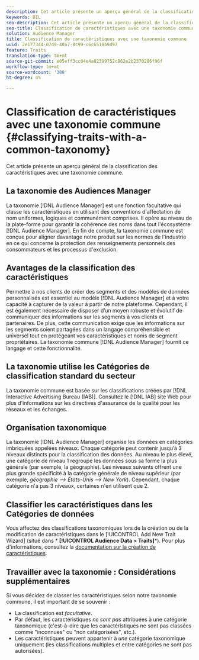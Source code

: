 ```yaml
---
description: Cet article présente un aperçu général de la classification des caractéristiques avec une taxonomie commune.
keywords: DIL
seo-description: Cet article présente un aperçu général de la classification des caractéristiques avec une taxonomie commune.
seo-title: Classification de caractéristiques avec une taxonomie commune
solution: Audience Manager
title: Classification de caractéristiques avec une taxonomie commune
uuid: 2e177344-07d9-40a7-8c99-c6c6518b9d97
feature: Traits
translation-type: tm+mt
source-git-commit: e05eff3cc04e4a82399752c862e2b2370286f96f
workflow-type: tm+mt
source-wordcount: '388'
ht-degree: 4%

---
```



# Classification de caractéristiques avec une taxonomie commune {#classifying-traits-with-a-common-taxonomy}

Cet article présente un aperçu général de la classification des caractéristiques avec une taxonomie commune.

## La taxonomie des Audiences Manager

<!-- c_common_taxonomy_about.xml -->

La taxonomie [!DNL Audience Manager] est une fonction facultative qui classe les caractéristiques en utilisant des conventions d&#39;affectation de nom uniformes, logiques et communément comprises. Il opère au niveau de la plate-forme pour garantir la cohérence des noms dans tout l&#39;écosystème [!DNL Audience Manager]. En fin de compte, la taxonomie commune est conçue pour aligner davantage notre produit sur les normes de l&#39;industrie en ce qui concerne la protection des renseignements personnels des consommateurs et les processus d&#39;exclusion.

## Avantages de la classification des caractéristiques

Permettre à nos clients de créer des segments et des modèles de données personnalisés est essentiel au modèle [!DNL Audience Manager] et à votre capacité à capturer de la valeur à partir de notre plateforme. Cependant, il est également nécessaire de disposer d’un moyen robuste et évolutif de communiquer des informations sur les segments à vos clients et partenaires. De plus, cette communication exige que les informations sur les segments soient partagées dans un langage compréhensible et universel tout en protégeant vos caractéristiques et noms de segment propriétaires. La taxonomie commune [!DNL Audience Manager] fournit ce langage et cette fonctionnalité.

## La taxonomie utilise les Catégories de classification standard du secteur

La taxonomie commune est basée sur les classifications créées par [!DNL Interactive Advertising Bureau (IAB)]. Consultez le [!DNL IAB] site Web [](https://www.iab.net/iab_products_and_industry_services/508676/ne_guidelines) pour plus d&#39;informations sur les directives d&#39;assurance de la qualité pour les réseaux et les échanges.

## Organisation taxonomique

La taxonomie [!DNL Audience Manager] organise les données en catégories imbriquées appelées niveaux. Chaque catégorie peut contenir jusqu’à 3 niveaux distincts pour la classification des données. Au niveau le plus élevé, une catégorie de niveau 1 regroupe les données sous sa forme la plus générale (par exemple, la géographie). Les niveaux suivants offrent une plus grande spécificité à la catégorie générale de niveau supérieur (par exemple, *géographie —> États-Unis —> New York*). Cependant, chaque catégorie n&#39;a pas 3 niveaux, certaines n&#39;en utilisent que 2.

## Classifier les caractéristiques dans les Catégories de données

Vous affectez des classifications taxonomiques lors de la création ou de la modification de caractéristiques dans le [!UICONTROL Add New Trait Wizard] (situé dans * **[!UICONTROL Audience Data > Traits]***). Pour plus d&#39;informations, consultez la [documentation sur la création de caractéristiques](../../features/traits/create-onboarded-rule-based-traits.md).

## Travailler avec la taxonomie : Considérations supplémentaires

Si vous décidez de classer les caractéristiques selon notre taxonomie commune, il est important de se souvenir :

* La classification est *facultative*.
* Par défaut, les caractéristiques *ne sont pas* attribuées à une catégorie taxonomique (c&#39;est-à-dire que les caractéristiques ne sont pas classées comme &quot;inconnues&quot; ou &quot;non catégorisées&quot;, etc.).
* Les caractéristiques peuvent appartenir à *une* catégorie taxonomique uniquement (les classifications multiples et entre catégories ne sont pas autorisées).
